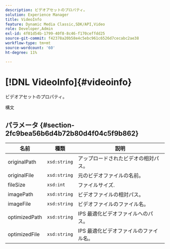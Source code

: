 ```yaml
---
description: ビデオアセットのプロパティ。
solution: Experience Manager
title: VideoInfo
feature: Dynamic Media Classic,SDK/API,Video
role: Developer,Admin
exl-id: 4f01d54b-1799-40f8-8c46-f170ceffdd25
source-git-commit: f42378a20b58e4c5ebc961c6526d7cecabc2ae38
workflow-type: tm+mt
source-wordcount: '60'
ht-degree: 11%

---
```


# [!DNL VideoInfo]{#videoinfo}

ビデオアセットのプロパティ。

構文

## パラメータ {#section-2fc9bea56b6d4b72b80d4f04c5f9b862}

| 名前 | 種類 | 説明 |
|---|---|---|
| originalPath | `xsd:string` | アップロードされたビデオの相対パス。 |
| originalFile | `xsd:string` | 元のビデオファイルの名前。 |
| fileSize | `xsd:int` | ファイルサイズ. |
| imagePath | `xsd:string` | ビデオファイルの相対パス。 |
| imageFile | `xsd:string` | ビデオファイルのファイル名。 |
| optimizedPath | `xsd:string` | IPS 最適化ビデオファイルへのパス。 |
| optimizedFile | `xsd:string` | IPS 最適化ビデオファイルのファイル名。 |
